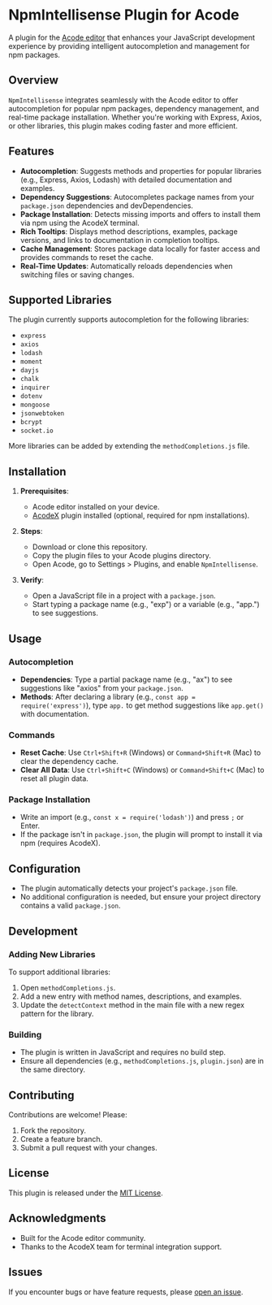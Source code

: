 # NpmIntellisense Plugin for Acode

A plugin for the [Acode editor](https://acode.foxdebug.com/) that enhances your JavaScript development experience by providing intelligent autocompletion and management for npm packages.

## Overview

`NpmIntellisense` integrates seamlessly with the Acode editor to offer autocompletion for popular npm packages, dependency management, and real-time package installation. Whether you're working with Express, Axios, or other libraries, this plugin makes coding faster and more efficient.

## Features

- **Autocompletion**: Suggests methods and properties for popular libraries (e.g., Express, Axios, Lodash) with detailed documentation and examples.
- **Dependency Suggestions**: Autocompletes package names from your `package.json` dependencies and devDependencies.
- **Package Installation**: Detects missing imports and offers to install them via npm using the AcodeX terminal.
- **Rich Tooltips**: Displays method descriptions, examples, package versions, and links to documentation in completion tooltips.
- **Cache Management**: Stores package data locally for faster access and provides commands to reset the cache.
- **Real-Time Updates**: Automatically reloads dependencies when switching files or saving changes.

## Supported Libraries

The plugin currently supports autocompletion for the following libraries:
- `express`
- `axios`
- `lodash`
- `moment`
- `dayjs`
- `chalk`
- `inquirer`
- `dotenv`
- `mongoose`
- `jsonwebtoken`
- `bcrypt`
- `socket.io`

More libraries can be added by extending the `methodCompletions.js` file.

## Installation

1. **Prerequisites**:
   - Acode editor installed on your device.
   - [AcodeX](https://github.com/bajrangCoder/acodex) plugin installed (optional, required for npm installations).

2. **Steps**:
   - Download or clone this repository.
   - Copy the plugin files to your Acode plugins directory.
   - Open Acode, go to Settings > Plugins, and enable `NpmIntellisense`.

3. **Verify**:
   - Open a JavaScript file in a project with a `package.json`.
   - Start typing a package name (e.g., "exp") or a variable (e.g., "app.") to see suggestions.

## Usage

### Autocompletion
- **Dependencies**: Type a partial package name (e.g., "ax") to see suggestions like "axios" from your `package.json`.
- **Methods**: After declaring a library (e.g., `const app = require('express')`), type `app.` to get method suggestions like `app.get()` with documentation.

### Commands
- **Reset Cache**: Use `Ctrl+Shift+R` (Windows) or `Command+Shift+R` (Mac) to clear the dependency cache.
- **Clear All Data**: Use `Ctrl+Shift+C` (Windows) or `Command+Shift+C` (Mac) to reset all plugin data.

### Package Installation
- Write an import (e.g., `const x = require('lodash')`) and press `;` or Enter.
- If the package isn't in `package.json`, the plugin will prompt to install it via npm (requires AcodeX).

## Configuration

- The plugin automatically detects your project's `package.json` file.
- No additional configuration is needed, but ensure your project directory contains a valid `package.json`.

## Development

### Adding New Libraries
To support additional libraries:
1. Open `methodCompletions.js`.
2. Add a new entry with method names, descriptions, and examples.
3. Update the `detectContext` method in the main file with a new regex pattern for the library.

### Building
- The plugin is written in JavaScript and requires no build step.
- Ensure all dependencies (e.g., `methodCompletions.js`, `plugin.json`) are in the same directory.

## Contributing

Contributions are welcome! Please:
1. Fork the repository.
2. Create a feature branch.
3. Submit a pull request with your changes.

## License

This plugin is released under the [MIT License](LICENSE).

## Acknowledgments

- Built for the Acode editor community.
- Thanks to the AcodeX team for terminal integration support.

## Issues

If you encounter bugs or have feature requests, please [open an issue](https://github.com/your-repo/npm-intellisense/issues).